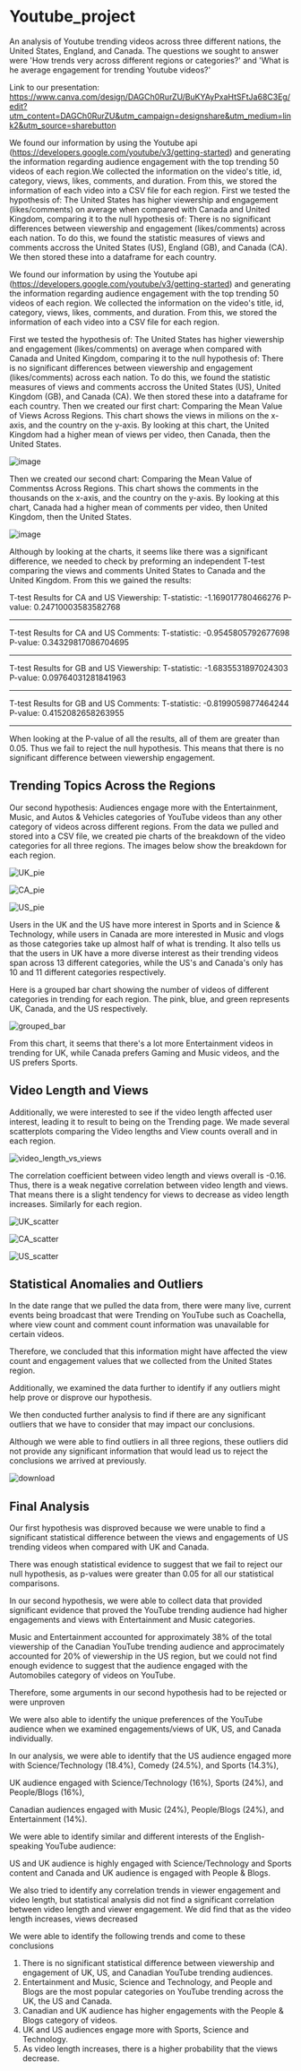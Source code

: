 # Youtube_project
An analysis of Youtube trending videos across three different nations, the United States, England, and Canada. 
The questions we sought to answer were 'How trends very across different regions or categories?' and 'What is he average engagement for trending Youtube videos?'

Link to our presentation: https://www.canva.com/design/DAGCh0RurZU/BuKYAyPxaHtSFtJa68C3Eg/edit?utm_content=DAGCh0RurZU&utm_campaign=designshare&utm_medium=link2&utm_source=sharebutton

We found our information by using the Youtube api (https://developers.google.com/youtube/v3/getting-started) and generating the information regarding audience engagement with the top trending 50 videos of each region.We collected the information on the video's title, id, category, views, likes, comments, and duration. From this, we stored the information of each video into a CSV file for each region. 
First we tested the hypothesis of: The United States has higher viewership and engagement (likes/comments) on average when compared with Canada and United Kingdom, comparing it to the null hypothesis of: There is no significant differences between viewership and engagement (likes/comments) across each nation. To do this, we found the statistic measures of views and comments accross the United States (US), England (GB), and Canada (CA). We then stored these into a dataframe for each country. 

We found our information by using the Youtube api (https://developers.google.com/youtube/v3/getting-started) and generating the information regarding audience engagement with the top trending 50 videos of each region. We collected the information on the video's title, id, category, views, likes, comments, and duration. From this, we stored the information of each video into a CSV file for each region. 

First we tested the hypothesis of: The United States has higher viewership and engagement (likes/comments) on average when compared with Canada and United Kingdom, comparing it to the null hypothesis of: There is no significant differences between viewership and engagement (likes/comments) across each nation. To do this, we found the statistic measures of views and comments accross the United States (US), United Kingdom (GB), and Canada (CA). We then stored these into a dataframe for each country. 
Then we created our first chart: Comparing the Mean Value of Views Across Regions. This chart shows the views in milions on the x-axis, and the country on the y-axis. By looking at this chart, the United Kingdom had a higher mean of views per video, then Canada, then the United States.

![image](https://github.com/sophiagemanuel/Youtube_project/assets/157437098/45175710-f283-43c6-bd05-90d54b3bf636)

Then we created our second chart: Comparing the Mean Value of Commentss Across Regions. This chart shows the comments in the thousands on the x-axis, and the country on the y-axis. By looking at this chart, Canada had a higher mean of comments per video, then United Kingdom, then the United States.

![image](https://github.com/sophiagemanuel/Youtube_project/assets/157437098/d5d16369-7c87-494b-92f9-34f201e9fa7d)

Although by looking at the charts, it seems like there was a significant difference, we needed to check by preforming an independent T-test comparing the views and comments United States to Canada and the United Kingdom.
From this we gained the results:

T-test Results for CA and US Viewership:
T-statistic: -1.169017780466276
P-value: 0.24710003583582768

------------------------------
T-test Results for CA and US Comments:
T-statistic: -0.9545805792677698
P-value: 0.34329817086704695

------------------------------
T-test Results for GB and US Viewership:
T-statistic: -1.6835531897024303
P-value: 0.09764031281841963

------------------------------
T-test Results for GB and US Comments:
T-statistic: -0.8199059877464244
P-value: 0.4152082658263955

------------------------------

When looking at the P-value of all the results, all of them are greater than 0.05. Thus we fail to reject the null hypothesis. This means that there is no significant difference between viewership engagement.

## Trending Topics Across the Regions
Our second hypothesis: Audiences engage more with the Entertainment, Music, and Autos & Vehicles categories of YouTube videos than any other category of videos across different regions. From the data we pulled and stored into a CSV file, we created pie charts of the breakdown of the video categories for all three regions. The images below show the breakdown for each region.

![UK_pie](https://github.com/sophiagemanuel/Youtube_project/assets/161385170/0d559ed6-32fe-4bc8-8dd1-c15138d8e946)

![CA_pie](https://github.com/sophiagemanuel/Youtube_project/assets/161385170/9b3142e1-9f7c-4714-a31a-313af1fdbdd7)

![US_pie](https://github.com/sophiagemanuel/Youtube_project/assets/161385170/a8480717-29d0-4ca4-bc05-c7b5b110e1d3)

Users in the UK and the US have more interest in Sports and in Science & Technology, while users in Canada are more interested in Music and vlogs as those categories take up almost half of what is trending. It also tells us that the users in UK have a more diverse interest as their trending videos span across 13 different categories, while the US's and Canada's only has 10 and 11 different categories respectively.

Here is a grouped bar chart showing the number of videos of different categories in trending for each region. The pink, blue, and green represents UK, Canada, and the US respectively.

![grouped_bar](https://github.com/sophiagemanuel/Youtube_project/assets/161385170/4a5d7eb5-761e-4b9e-af8f-49c55ce104fc)

From this chart, it seems that there's a lot more Entertainment videos in trending for UK, while Canada prefers Gaming and Music videos, and the US prefers Sports.

## Video Length and Views
Additionally, we were interested to see if the video length affected user interest, leading it to result to being on the Trending page. We made several scatterplots comparing the Video lengths and View counts overall and in each region.

![video_length_vs_views](https://github.com/sophiagemanuel/Youtube_project/assets/161385170/64a28475-53ca-4e66-b2df-20df35e4e50d)

The correlation coefficient between video length and views overall is -0.16. Thus, there is a weak negative correlation between video length and views.
That means there is a slight tendency for views to decrease as video length increases. Similarly for each region.

![UK_scatter](https://github.com/sophiagemanuel/Youtube_project/assets/161385170/477fb84d-8838-4905-864e-2b12bcbde57a)

![CA_scatter](https://github.com/sophiagemanuel/Youtube_project/assets/161385170/961fe7de-337f-4ef9-be0f-b859c6f90bf3)

![US_scatter](https://github.com/sophiagemanuel/Youtube_project/assets/161385170/ccf3147b-2835-4824-a894-b96b1f7ed60c)

## Statistical Anomalies and Outliers

In the date range that we pulled the data from, there were many live, current events being broadcast that were Trending on YouTube such as Coachella, where view count and comment count information was unavailable for certain videos.

Therefore, we concluded that this information might have affected the view count and engagement values that we collected from the United States region.

Additionally, we examined the data further to identify if any outliers might help prove or disprove our hypothesis.

We then conducted further analysis to find if there are any significant outliers that we have to consider that may impact our conclusions.

Although we were able to find outliers in all three regions, these outliers did not provide any significant information that would lead us to reject the conclusions we arrived at previously.

![download](https://github.com/sophiagemanuel/Youtube_project/assets/161780046/6dbb251f-0baa-4e0d-b0ca-b14816dbdb8c)

## Final Analysis

Our first hypothesis was disproved because we were unable to find a significant statistical difference between the views and engagements of US trending videos when compared with UK and Canada.

There was enough statistical evidence to suggest that we fail to reject our null hypothesis, as p-values were greater than 0.05 for all our statistical comparisons.

In our second hypothesis, we were able to collect data that provided significant evidence that proved the YouTube trending audience had higher engagements and views with Entertainment and Music categories.

Music and Entertainment accounted for approximately 38% of the total viewership of the Canadian YouTube trending audience and approcimately accounted for 20% of viewership in the US region,
but we could not find enough evidence to suggest that the audience engaged with the Automobiles category of videos on YouTube.

Therefore, some arguments in our second hypothesis had to be rejected or were unproven

We were also able to identify the unique preferences of the YouTube audience when we examined engagements/views of UK, US, and Canada individually.

In our analysis, we were able to identify that the US audience engaged more with Science/Technology (18.4%), Comedy (24.5%), and Sports (14.3%),

UK audience engaged with Science/Technology (16%), Sports (24%), and People/Blogs (16%),

Canadian audiences engaged with Music (24%), People/Blogs (24%), and Entertainment (14%).

We were able to identify similar and different interests of the English-speaking YouTube audience:

US and UK audience is highly engaged with Science/Technology and Sports content and Canada and UK audience is engaged with People & Blogs. 

We also tried to identify any correlation trends in viewer engagement and video length, but statistical analysis did not find a significant correlation between video length and viewer engagement.
We did find that as the video length increases, views decreased

We were able to identify the following trends and come to these conclusions
1. There is no significant statistical difference between viewership and engagement of UK, US, and Canadian YouTube trending audiences.
2. Entertainment and Music, Science and Technology, and People and Blogs are the most popular categories on YouTube trending across the UK, the US and Canada.
3. Canadian and UK audience has higher engagements with the People & Blogs category of videos.
4. UK and US audiences engage more with Sports, Science and Technology.
5. As video length increases, there is a higher probability that the views decrease.







